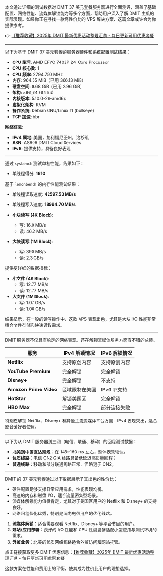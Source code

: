 

本文通过详细的测试数据对 DMIT 37 美元套餐服务器进行全面测评，涵盖了基础配置、网络性能、流媒体解锁能力等多个方面，帮助用户深入了解 DMIT 主机的实际表现。如果你正在寻找一款高性价比的 VPS 解决方案，这篇文章或许会为你提供参考。

👉 [【推荐收藏】2025年 DMIT 最新优惠活动整理汇总 - 每日更新可用优惠套餐](https://bit.ly/dmit_coupon)

---


以下为基于 DMIT 37 美元套餐的服务器硬件和系统配置测试结果：

- **CPU 型号**: AMD EPYC 7402P 24-Core Processor
- **CPU 核心数**: 1
- **CPU 频率**: 2794.750 MHz
- **内存**: 964.55 MiB（已用 366.13 MiB）
- **硬盘空间**: 9.68 GiB（已用 2.96 GiB）
- **架构**: x86_64 (64 Bit)
- **内核版本**: 5.10.0-26-amd64
- **虚拟化架构**: KVM
- **操作系统**: Debian GNU/Linux 11 (bullseye)
- **TCP 加速**: bbr

**网络信息**:

- **IPv4 属地**: 美国，加利福尼亚州，洛杉矶
- **ASN**: AS906 DMIT Cloud Services
- **IPv6**: 提供支持，具备良好表现

---



通过 `sysbench` 测试单核性能，结果如下：

- 单线程得分: **1610**


基于 `lemonbench` 的内存性能测试结果：

- 单线程读取速度: **42597.53 MB/s**
- 单线程写入速度: **18994.70 MB/s**



- **小块读写 (4K Block)**:
  - 写: 16.0 MB/s
  - 读: 46.2 MB/s
- **大块读写 (1M Block)**:
  - 写: 390 MB/s
  - 读: 2.3 GB/s


提供更详细的数据指标：

- **小文件 (4K Block)**:
  - 写: 12.77 MB/s
  - 读: 12.77 MB/s
- **大文件 (1M Block)**:
  - 写: 1.07 GB/s
  - 读: 1.00 GB/s

结果显示，在一般的读写操作中，这款 VPS 表现出色，尤其是大块 I/O 性能非常适合文件存储和快速读取需求。

---


DMIT 服务器不仅具有稳定的网络表现，还在解锁流媒体服务方面有不错的成绩。


| 服务                      | IPv4 解锁情况           | IPv6 解锁情况           |
|---------------------------|-------------------------|-------------------------|
| **Netflix**              | 支持原创内容           | 支持原创内容           |
| **YouTube Premium**      | 完全解锁               | 完全解锁               |
| **Disney+**              | 完全解锁               | 不支持                 |
| **Amazon Prime Video**   | 区域限制在美国          | IPv6 不支持            |
| **HotStar**              | 解锁美国区             | 完全解锁               |
| **HBO Max**              | 完全解锁               | 部分连接失败           |

特别在解锁 Netflix、Disney+ 和其他主流流媒体平台方面，IPv4 表现突出，适合影音爱好者使用。

---


以下为从 DMIT 服务器到三网（电信、联通、移动）的回程测试数据：

- **北美到中国直达延迟**：在 145~160 ms 左右，整体表现较快。
- **优质线路**：电信 CN2 GIA 线路具备低延迟高质量回程；
- **普通线路**：移动和部分联通线路正常，但略逊于 CN2。

---


DMIT 的 37 美元套餐通过以下数据展示了其出色的性价比：

- 硬件配置足够支撑日常应用需求，性能表现均衡。
- 高速的内存和磁盘 I/O，适合流量密集型场景。
- 流媒体解锁能力值得肯定，尤其对于美国区用户的 Netflix 和 Disney+ 的支持良好。
- 网络回程优化优秀，特别是面向电信用户的优化线路。


1. **流媒体解锁**：适合需要观看 Netflix、Disney+ 等平台节目的用户。
2. **建站/应用部署**：良好的 I/O 性能和 CPU 性能能够适配小型应用与测试环境的需求。
3. **外贸业务**：北美的优质网络线路适合外贸访问和网站托管。

点击链接获取更多 DMIT 优惠信息：[【推荐收藏】2025年 DMIT 最新优惠活动整理汇总 - 每日更新可用优惠套餐](https://bit.ly/dmit_coupon)

这款方案在性能和费用上的平衡，使其成为性价比用户的理想选择。
